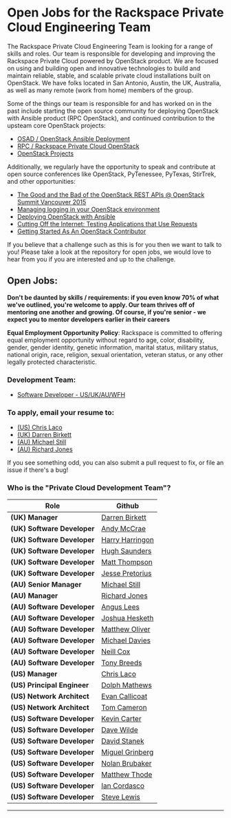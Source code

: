 # Open Jobs for the Rackspace Private Cloud Engineering Team

The Rackspace Private Cloud Engineering Team is looking for a range of skills
and roles. Our team is responsible for developing and improving the Rackspace
Private Cloud powered by OpenStack product. We are focused on using and building
open and innovative technologies to build and maintain reliable, stable, and
scalable private cloud installations built on OpenStack. We have folks located
in San Antonio, Austin, the UK, Australia, as well as many remote (work from 
home) members of the group.

Some of the things our team is responsible for and has worked on in the
past include starting the open source community for deploying OpenStack with
Ansible product (RPC OpenStack), and continued contribution to the upsteam core
OpenStack projects:

* [OSAD / OpenStack Ansible Deployment](https://github.com/stackforge/os-ansible-deployment)
* [RPC  / Rackspace Private Cloud OpenStack](https://github.com/rcbops/rpc-openstack)
* [OpenStack Projects](https://github.com/openstack/)

Additionally, we regularly have the opportunity to speak and contribute at open source
conferences like OpenStack, PyTenessee, PyTexas, StirTrek, and other opportunities:

* [The Good and the Bad of the OpenStack REST APIs @ OpenStack Summit Vancouver 2015](https://openstacksummitmay2015vancouver.sched.org/event/6ce758d5c7340db74e0d432e138c6619)
* [Managing logging in your OpenStack environment](https://openstacksummitmay2015vancouver.sched.org/event/0578eaca9f43132f52e234ccdf0a001f)
* [Deploying OpenStack with Ansible](https://openstacksummitmay2015vancouver.sched.org/event/0dd6069daf4badc002723762a687cfe4)
* [Cutting Off the Internet: Testing Applications that Use Requests](https://www.pytennessee.org/schedule/presentation/54/)
* [Getting Started As An OpenStack Contributor](http://stirtrek.com/Sessions#Getting-Started-As-An-OpenStack-Contributor)

If you believe that a challenge such as this is for you then we want to talk to you!
Please take a look at the repository for open jobs, we would love to hear from
you if you are interested and up to the challenge.


## Open Jobs:

**Don't be daunted by skills / requirements: if you even know 70% of what we've
outlined, you're welcome to apply. Our team thrives off of mentoring one another
and growing. Of course, if you're senior - we expect you to mentor developers
earlier in their careers**

**Equal Employment Opportunity Policy**: Rackspace is committed to offering equal employment
opportunity without regard to age, color, disability, gender, gender identity, genetic
information, marital status, military status, national origin, race, religion, sexual
orientation, veteran status, or any other legally protected characteristic.

### Development Team:

* [Software Developer - US/UK/AU/WFH](https://github.com/rcbops/rackspace_privatecloud_jobs/blob/master/software-dev.md)


### To apply, email your resume to:

* [(US) Chris Laco](mailto:chris.laco@rackspace.com)
* [(UK) Darren Birkett](mailto:darren.birkett@rackspace.co.uk)
* [(AU) Michael Still](mailto:michael.still@@rackspace.com)
* [(AU) Richard Jones](mailto:richard.jones.au@rackspace.com)

If you see something odd, you can also submit a pull request to fix, or file an
issue if there's a bug!


### Who is the "Private Cloud Development Team"?

|Role|Github|
|---    |---    |
|**(UK) Manager**|[Darren Birkett](https://github.com/mancdaz)|
|**(UK) Software Developer**|[Andy McCrae](https://github.com/andymcc)|
|**(UK) Software Developer**|[Harry Harringon](https://github.com/git-harry)|
|**(UK) Software Developer**|[Hugh Saunders](https://github.com/hughsaunders)|
|**(UK) Software Developer**|[Matt Thompson](https://github.com/mattt416)|
|**(UK) Software Developer**|[Jesse Pretorius](https://github.com/odyssey4me)|
|**(AU) Senior Manager**|[Michael Still](https://github.com/mikalstill)|
|**(AU) Manager**|[Richard Jones](https://github.com/r1chardj0n3s)|
|**(AU) Software Developer**|[Angus Lees](https://github.com/anguslees)|
|**(AU) Software Developer**|[Joshua Hesketh](https://github.com/jhesketh)|
|**(AU) Software Developer**|[Matthew Oliver](https://github.com/matthewoliver)|
|**(AU) Software Developer**|[Michael Davies](https://github.com/mrda)|
|**(AU) Software Developer**|[Neill Cox](https://github.com/neillc)|
|**(AU) Software Developer**|[Tony Breeds](https://github.com/tbreeds)|
|**(US) Manager**|[Chris Laco](https://github.com/claco)|
|**(US) Principal Engineer**|[Dolph Mathews](https://github.com/dolph)|
|**(US) Network Architect**|[Evan Callicoat](https://github.com/apsu)|
|**(US) Network Architect**|[Tom Cameron](https://github.com/rackertom)|
|**(US) Software Developer**|[Kevin Carter](https://github.com/cloudnull)|
|**(US) Software Developer**|[Dave Wilde](https://github.com/d34dh0r53)|
|**(US) Software Developer**|[David Stanek](https://github.com/dstanek)|
|**(US) Software Developer**|[Miguel Grinberg](https://github.com/miguelgrinberg)|
|**(US) Software Developer**|[Nolan Brubaker](https://github.com/nrb)|
|**(US) Software Developer**|[Matthew Thode](https://github.com/prometheanfire)|
|**(US) Software Developer**|[Ian Cordasco](https://github.com/sigmavirus24)|
|**(US) Software Developer**|[Steve Lewis](https://github.com/stevelle)|
---
